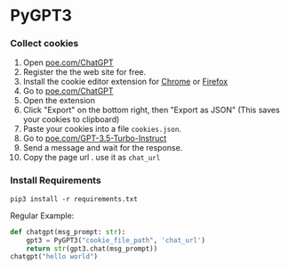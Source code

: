 # PyGPT3

### Collect cookies


1. Open [poe.com/ChatGPT](https://poe.com/ChatGPT)
2. Register the the web site for free.
3. Install the cookie editor extension for [Chrome](https://chrome.google.com/webstore/detail/cookie-editor/hlkenndednhfkekhgcdicdfddnkalmdm) or [Firefox](https://addons.mozilla.org/en-US/firefox/addon/cookie-editor/) 
4. Go to [poe.com/ChatGPT](https://poe.com/ChatGPT)
5. Open the extension
6. Click "Export" on the bottom right, then "Export as JSON" (This saves your cookies to clipboard)
7. Paste your cookies into a file `cookies.json`.
8. Go to [poe.com/GPT-3.5-Turbo-Instruct](https://poe.com/GPT-3.5-Turbo-Instruct)
9. Send a message and wait for the response.
10. Copy the page url . use it as `chat_url`

### Install Requirements
```
pip3 install -r requirements.txt
```

Regular Example:
```python
def chatgpt(msg_prompt: str):
    gpt3 = PyGPT3("cookie_file_path", 'chat_url')
    return str(gpt3.chat(msg_prompt))
chatgpt("hello world")
```
